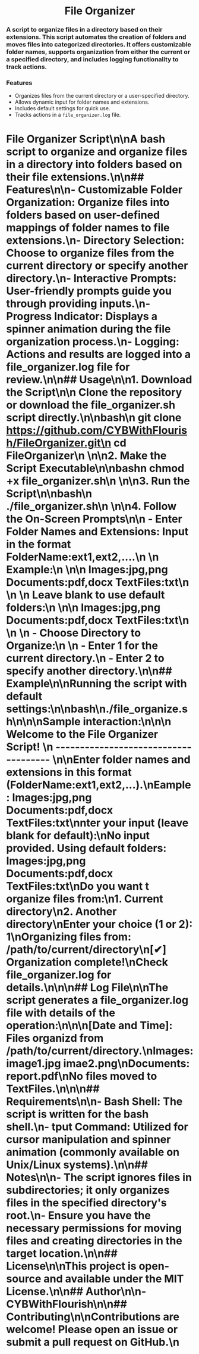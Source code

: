 <h1 align="center">File Organizer</h1> 

<h3 align="left">A script to organize files in a directory based on their extensions. This script automates the creation of folders and moves files into categorized directories. It offers customizable folder names, supports organization from either the current or a specified directory, and includes logging functionality to track actions.</h3>

### Features
- Organizes files from the current directory or a user-specified directory.
- Allows dynamic input for folder names and extensions.
- Includes default settings for quick use.
- Tracks actions in a `file_organizer.log` file.



 # File Organizer Script\n\nA bash script to organize and organize files in a directory into folders based on their file extensions.\n\n## Features\n\n- Customizable Folder Organization: Organize files into folders based on user-defined mappings of folder names to file extensions.\n- Directory Selection: Choose to organize files from the current directory or specify another directory.\n- Interactive Prompts: User-friendly prompts guide you through providing inputs.\n- Progress Indicator: Displays a spinner animation during the file organization process.\n- Logging: Actions and results are logged into a file_organizer.log file for review.\n\n## Usage\n\n1. Download the Script\n\n   Clone the repository or download the file_organizer.sh script directly.\n\nbash\n   git clone https://github.com/CYBWithFlourish/FileOrganizer.git\n   cd FileOrganizer\n   \n\n2. Make the Script Executable\n\nbashn   chmod +x file_organizer.sh\n   \n\n3. Run the Script\n\nbash\n   ./file_organizer.sh\n   \n\n4. Follow the On-Screen Prompts\n\n   - Enter Folder Names and Extensions: Input in the format FolderName:ext1,ext2,....\n     \n     Example:\n     \n\n     Images:jpg,png Documents:pdf,docx TextFiles:txt\n     \n     \n     Leave blank to use default folders:\n     \n\n     Images:jpg,png Documents:pdf,docx TextFiles:txt\n     \n   \n   - Choose Directory to Organize:\n     \n     - Enter 1 for the current directory.\n     - Enter 2 to specify another directory.\n\n## Example\n\nRunning the script with default settings:\n\nbash\n./file_organize.sh\n\n\nSample interaction:\n\n\n Welcome to the File Organizer Script! \n ------------------------------------- \n\nEnter folder names and extensions in this format (FolderName:ext1,ext2,...).\nEample: Images:jpg,png Documents:pdf,docx TextFiles:txt\nnter your input (leave blank for default):\nNo input provided. Using default folders: Images:jpg,png Documents:pdf,docx TextFiles:txt\nDo you want t organize files from:\n1. Current directory\n2. Another directory\nEnter your choice (1 or 2): 1\nOrganizing files from: /path/to/current/directory\n[✔] Organization complete!\nCheck file_organizer.log for details.\n\n\n## Log File\n\nThe script generates a file_organizer.log file with details of the operation:\n\n\n[Date and Time]: Files organizd from /path/to/current/directory.\nImages: image1.jpg imae2.png\nDocuments: report.pdf\nNo files moved to TextFiles.\n\n\n## Requirements\n\n- Bash Shell: The script is written for the bash shell.\n- tput Command: Utilized for cursor manipulation and spinner animation (commonly available on Unix/Linux systems).\n\n## Notes\n\n- The script ignores files in subdirectories; it only organizes files in the specified directory's root.\n- Ensure you have the necessary permissions for moving files and creating directories in the target location.\n\n## License\n\nThis project is open-source and available under the MIT License.\n\n## Author\n\n- CYBWithFlourish\n\n## Contributing\n\nContributions are welcome! Please open an issue or submit a pull request on GitHub.\n
